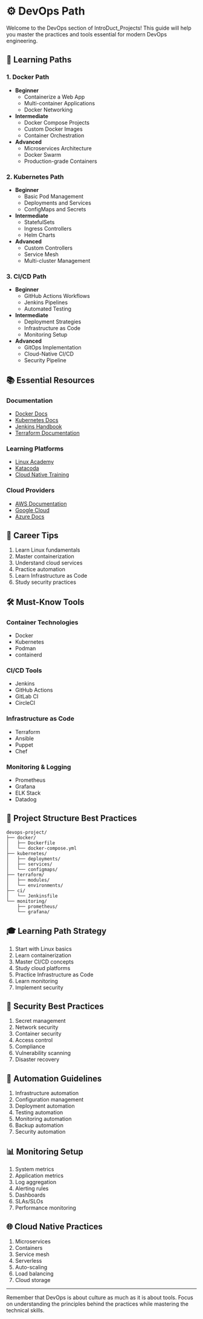 # ⚙️ DevOps Path

Welcome to the DevOps section of IntroDuct_Projects! This guide will help you master the practices and tools essential for modern DevOps engineering.

## 🎯 Learning Paths

### 1. Docker Path
- **Beginner**
  - Containerize a Web App
  - Multi-container Applications
  - Docker Networking
- **Intermediate**
  - Docker Compose Projects
  - Custom Docker Images
  - Container Orchestration
- **Advanced**
  - Microservices Architecture
  - Docker Swarm
  - Production-grade Containers

### 2. Kubernetes Path
- **Beginner**
  - Basic Pod Management
  - Deployments and Services
  - ConfigMaps and Secrets
- **Intermediate**
  - StatefulSets
  - Ingress Controllers
  - Helm Charts
- **Advanced**
  - Custom Controllers
  - Service Mesh
  - Multi-cluster Management

### 3. CI/CD Path
- **Beginner**
  - GitHub Actions Workflows
  - Jenkins Pipelines
  - Automated Testing
- **Intermediate**
  - Deployment Strategies
  - Infrastructure as Code
  - Monitoring Setup
- **Advanced**
  - GitOps Implementation
  - Cloud-Native CI/CD
  - Security Pipeline

## 📚 Essential Resources

### Documentation
- [Docker Docs](https://docs.docker.com/)
- [Kubernetes Docs](https://kubernetes.io/docs/)
- [Jenkins Handbook](https://www.jenkins.io/doc/)
- [Terraform Documentation](https://www.terraform.io/docs)

### Learning Platforms
- [Linux Academy](https://linuxacademy.com/)
- [Katacoda](https://www.katacoda.com/)
- [Cloud Native Training](https://www.cncf.io/certification/training/)

### Cloud Providers
- [AWS Documentation](https://docs.aws.amazon.com/)
- [Google Cloud](https://cloud.google.com/docs)
- [Azure Docs](https://docs.microsoft.com/azure/)

## 💼 Career Tips

1. Learn Linux fundamentals
2. Master containerization
3. Understand cloud services
4. Practice automation
5. Learn Infrastructure as Code
6. Study security practices

## 🛠️ Must-Know Tools

### Container Technologies
- Docker
- Kubernetes
- Podman
- containerd

### CI/CD Tools
- Jenkins
- GitHub Actions
- GitLab CI
- CircleCI

### Infrastructure as Code
- Terraform
- Ansible
- Puppet
- Chef

### Monitoring & Logging
- Prometheus
- Grafana
- ELK Stack
- Datadog

## 📝 Project Structure Best Practices

```
devops-project/
├── docker/
│   ├── Dockerfile
│   └── docker-compose.yml
├── kubernetes/
│   ├── deployments/
│   ├── services/
│   └── configmaps/
├── terraform/
│   ├── modules/
│   └── environments/
├── ci/
│   └── Jenkinsfile
└── monitoring/
    ├── prometheus/
    └── grafana/
```

## 🎓 Learning Path Strategy

1. Start with Linux basics
2. Learn containerization
3. Master CI/CD concepts
4. Study cloud platforms
5. Practice Infrastructure as Code
6. Learn monitoring
7. Implement security

## 🔐 Security Best Practices

1. Secret management
2. Network security
3. Container security
4. Access control
5. Compliance
6. Vulnerability scanning
7. Disaster recovery

## 🚀 Automation Guidelines

1. Infrastructure automation
2. Configuration management
3. Deployment automation
4. Testing automation
5. Monitoring automation
6. Backup automation
7. Security automation

## 📊 Monitoring Setup

1. System metrics
2. Application metrics
3. Log aggregation
4. Alerting rules
5. Dashboards
6. SLAs/SLOs
7. Performance monitoring

## 🌐 Cloud Native Practices

1. Microservices
2. Containers
3. Service mesh
4. Serverless
5. Auto-scaling
6. Load balancing
7. Cloud storage

---

Remember that DevOps is about culture as much as it is about tools. Focus on understanding the principles behind the practices while mastering the technical skills.
